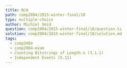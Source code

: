 ```yaml
---
title: N/A
path: comp2804/2015-winter-final/18
type: multiple-choice
author: Michiel Smid
question: comp2804/2015-winter-final/18/question.ts
solution: comp2804/2015-winter-final/18/solution.md
tags:
  - comp2804
  - comp2804-exam
  - Counting Bitstrings of Length n (3.1.1)
  - Independent Events (5.11)
---
```


